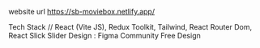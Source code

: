 website url https://sb-moviebox.netlify.app/
</br>

Tech Stack // React (Vite JS), Redux Toolkit, Tailwind, React Router Dom, React Slick Slider Design : Figma Community Free Design
 
